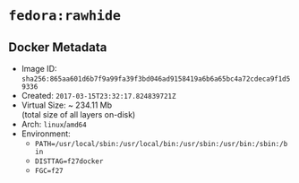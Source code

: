 # `fedora:rawhide`

## Docker Metadata

- Image ID: `sha256:865aa601d6b7f9a99fa39f3bd046ad9158419a6b6a65bc4a72cdeca9f1d59336`
- Created: `2017-03-15T23:32:17.824839721Z`
- Virtual Size: ~ 234.11 Mb  
  (total size of all layers on-disk)
- Arch: `linux`/`amd64`
- Environment:
  - `PATH=/usr/local/sbin:/usr/local/bin:/usr/sbin:/usr/bin:/sbin:/bin`
  - `DISTTAG=f27docker`
  - `FGC=f27`
